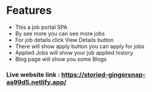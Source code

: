 # Features #
* This a job portal SPA 
* By see more you can see more jobs
* For job details click View Details button
* There will show apply button you can apply for jobs
* Applied Jobs will show your job applied history
* Blog page will show you some Blogs


### Live website link : https://storied-gingersnap-aa99d5.netlify.app/
